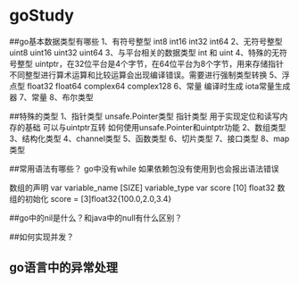 # goStudy

##go基本数据类型有哪些
1、有符号整型 int8 int16 int32 int64
2、无符号整型 uint8 uint16 uint32 uint64
3、与平台相关的数据类型 int 和 uint 
4、特殊的无符号整型 uintptr，在32位平台是4个字节，在64位平台为8个字节，用来存储指针
不同整型进行算术运算和比较运算会出现编译错误。需要进行强制类型转换
5、浮点型 float32 float64 complex64 complex128
6、常量 编译时生成
  iota常量生成器
7、常量
8、布尔类型

##特殊的类型
1、指针类型
unsafe.Pointer类型 指针类型 用于实现定位和读写内存的基础 可以与uintptr互转
如何使用unsafe.Pointer和uintptr功能
2、数组类型
3、结构化类型
4、channel类型
5、函数类型
6、切片类型
7、接口类型
8、map类型

##常用语法有哪些？
go中没有while
如果依赖包没有使用到也会报出语法错误


数组的声明
var variable_name [SIZE] variable_type
var score [10] float32
数组的初始化
score = [3]float32{100.0,2.0,3.4}

##go中的nil是什么？和java中的null有什么区别？

##如何实现并发？

## go语言中的异常处理
